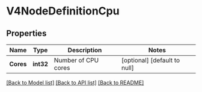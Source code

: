# V4NodeDefinitionCpu

## Properties
Name | Type | Description | Notes
------------ | ------------- | ------------- | -------------
**Cores** | **int32** | Number of CPU cores | [optional] [default to null]

[[Back to Model list]](../README.md#documentation-for-models) [[Back to API list]](../README.md#documentation-for-api-endpoints) [[Back to README]](../README.md)


